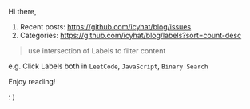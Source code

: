 Hi there,

1. Recent posts: https://github.com/icyhat/blog/issues
2. Categories: https://github.com/icyhat/blog/labels?sort=count-desc

> use intersection of Labels to filter content

e.g. Click Labels both in `LeetCode`, `JavaScript`, `Binary Search`

Enjoy reading!

: ) 
